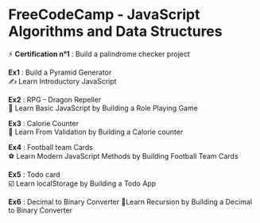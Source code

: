 # FreeCodeCamp - JavaScript Algorithms and Data Structures

⚡ **Certification n°1** : Build a palindrome checker project

**Ex1** : Build a Pyramid Generator  
✍️ Learn Introductory JavaScript

**Ex2** : RPG - Dragon Repeller  
🚀 Learn Basic JavaScript by Building a Role Playing Game

**Ex3** : Calorie Counter  
🔎 Learn From Validation by Building a Calorie counter

**Ex4** : Football team Cards  
⚽ Learn Modern JavaScript Methods by Building Football Team Cards

**Ex5** : Todo card  
☑️ Learn localStorage by Building a Todo App

**Ex6** : Decimal to Binary Converter
🔎Learn Recursion by Building a Decimal to Binary Converter